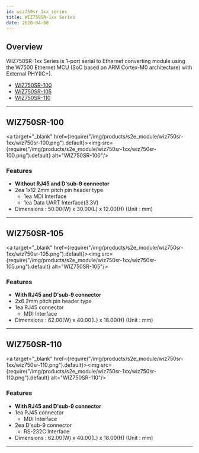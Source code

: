 ```yaml
---
id: wiz750sr_1xx_series
title: WIZ750SR-1xx Series
date: 2020-04-08
---
```


## Overview

WIZ750SR-1xx Series is 1-port serial to Ethernet converting module using
the W7500 Ethernet MCU (SoC based on ARM Cortex-M0 architecture) with
External PHY(IC+).

  - [WIZ750SR-100](WIZ750SR-100/wiz750sr_100)
  - [WIZ750SR-105](WIZ750SR-105/wiz750sr_105)
  - [WIZ750SR-110](WIZ750SR-110/wiz750sr_110)

-----

## WIZ750SR-100

<a target="_blank" href={require("/img/products/s2e_module/wiz750sr-1xx/wiz750sr-100.png").default}><img src={require("/img/products/s2e_module/wiz750sr-1xx/wiz750sr-100.png").default} alt="WIZ750SR-100"/></a>  

### Features

  - **Without RJ45 and D'sub-9 connector**
  - 2ea 1x12 2mm pitch pin header type
      - 1ea MDI Interface
      - 1ea Data UART Interface(3.3V)
  - Dimensions : 50.00(W) x 30.00(L) x 12.00(H) (Unit : mm)

-----

## WIZ750SR-105

<a target="_blank" href={require("/img/products/s2e_module/wiz750sr-1xx/wiz750sr-105.png").default}><img src={require("/img/products/s2e_module/wiz750sr-1xx/wiz750sr-105.png").default} alt="WIZ750SR-105"/></a>

### Features

  - **With RJ45 and D'sub-9 connector**
  - 2x6 2mm pitch pin header type
  - 1ea RJ45 connector
      - MDI Interface
  - Dimensions : 62.00(W) x 40.00(L) x 18.00(H) (Unit : mm)

-----

## WIZ750SR-110

<a target="_blank" href={require("/img/products/s2e_module/wiz750sr-1xx/wiz750sr-110.png").default}><img src={require("/img/products/s2e_module/wiz750sr-1xx/wiz750sr-110.png").default} alt="WIZ750SR-110"/></a>

### Features

  - **With RJ45 and D'sub-9 connector**
  - 1ea RJ45 connector
      - MDI Interface
  - 2ea D'sub-9 connector
      - RS-232C Interface
  - Dimensions : 62.00(W) x 40.00(L) x 18.00(H) (Unit : mm)

-----
